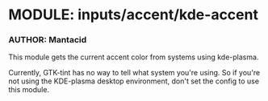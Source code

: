 # MODULE: inputs/accent/kde-accent
### AUTHOR: Mantacid
This module gets the current accent color from systems using kde-plasma.

Currently, GTK-tint has no way to tell what system you're using. So if you're not using the KDE-plasma desktop environment, don't set the config to use this module.
